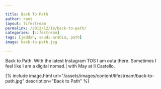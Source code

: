 ```yaml
---

title: Back To Path
author: rami
layout: lifestream 
permalink: /2012/12/18/back-to-path/
categories: [Lifestream]
tags: [jeddah, saudi-arabia, path] 
image: back-to-path.jpg

---
```


Back to Path. With the latest Instagram TOS I am outa there. Sometimes I feel like I am a digital nomad.| with May at Il Castello.

{% include image.html url="/assets/images/content/lifestream/back-to-path.jpg" description="Back to Path" %}
